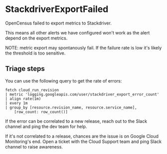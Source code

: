 # StackdriverExportFailed

OpenCensus failed to export metrics to Stackdriver.

This means all other alerts we have configured won't work as the alert depend
on the export metrics.

NOTE: metric export may spontanously fail. If the failure rate is low it's
likely the threshold is too sensitive.

## Triage steps

You can use the following query to get the rate of errors:

```
fetch cloud_run_revision
| metric 'logging.googleapis.com/user/stackdriver_export_error_count'
| align rate(1m)
| every 1m
| group_by [resource.revision_name, resource.service_name],
    [row_count: row_count()]
```

If the error can be correlated to a new release, reach out to the Slack
channel and ping the dev team for help.

If it's not correlated to a release, chances are the issue is on Google
Cloud Monitoring's end. Open a ticket with the Cloud Support team and
ping Slack channel to raise awareness.
